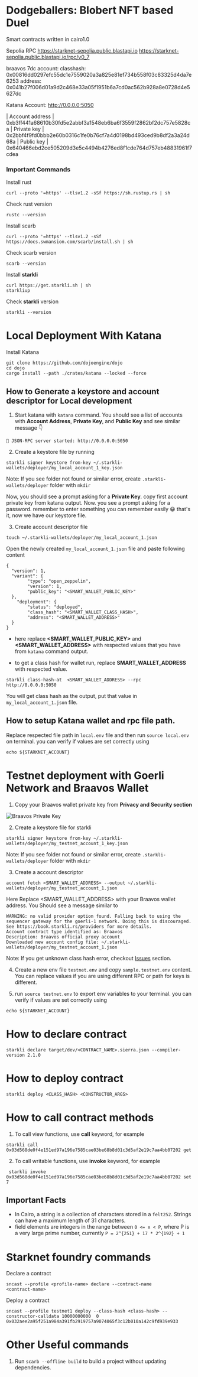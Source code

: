 
# Dodgeballers: **Blobert NFT based Duel**



Smart contracts written in cairo1.0




Sepolia RPC
https://starknet-sepolia.public.blastapi.io
https://starknet-sepolia.public.blastapi.io/rpc/v0_7


braavos 7dc account: 
classhash: 0x00816dd0297efc55dc1e7559020a3a825e81ef734b558f03c83325d4da7e6253
address: 0x041b27f006d01a9d2c468e33a05f1951b6a7cd0ac562b928a8e0728d4e5627dc




Katana Account:
http://0.0.0.0:5050

| Account address |  0xb3ff441a68610b30fd5e2abbf3a1548eb6ba6f3559f2862bf2dc757e5828ca
| Private key     |  0x2bbf4f9fd0bbb2e60b0316c1fe0b76cf7a4d0198bd493ced9b8df2a3a24d68a
| Public key      |  0x640466ebd2ce505209d3e5c4494b4276ed8f1cde764d757eb48831961f7cdea






### Important Commands

Install rust
```
curl --proto '=https' --tlsv1.2 -sSf https://sh.rustup.rs | sh
```

Check rust version
```
rustc --version
```

Install scarb
```
curl --proto '=https' --tlsv1.2 -sSf https://docs.swmansion.com/scarb/install.sh | sh
```

Check scarb version
```
scarb --version
```
Install **starkli**
```
curl https://get.starkli.sh | sh
starkliup
```

Check **starkli** version
```
starkli --version
```
# Local Deployment With Katana

Install Katana 
```
git clone https://github.com/dojoengine/dojo
cd dojo
cargo install --path ./crates/katana --locked --force
```


## How to Generate a keystore and account descriptor for Local development

1. Start katana with `katana` command. You should see a list of accounts with **Account Address**, **Private Key**, and **Public Key**
and see similar message 👇
```
🚀 JSON-RPC server started: http://0.0.0.0:5050
```

2. Create a keystore file by running
```
starkli signer keystore from-key ~/.starkli-wallets/deployer/my_local_account_1_key.json
```
Note: If you see folder not found or similar error, create `.starkli-wallets/deployer` folder with `mkdir`

Now, you should see a prompt asking for a **Private Key**. copy first account private key from katana output.
Now. you see a prompt asking for a password. remember to enter something you can remember easily 😀
that's it, now we have our keystore file.

3. Create account descriptor file

```
touch ~/.starkli-wallets/deployer/my_local_account_1.json
```
Open the newly created `my_local_account_1.json` file and paste following content
```
{
  "version": 1,
  "variant": {
        "type": "open_zeppelin",
        "version": 1,
        "public_key": "<SMART_WALLET_PUBLIC_KEY>"
  },
    "deployment": {
        "status": "deployed",
        "class_hash": "<SMART_WALLET_CLASS_HASH>",
        "address": "<SMART_WALLET_ADDRESS>"
  }
}
```


- here replace **<SMART_WALLET_PUBLIC_KEY>** and **<SMART_WALLET_ADDRESS>** with respected values that you have from `katana` command output.

- to get a class hash for wallet run, replace **SMART_WALLET_ADDRESS** with respected value.
```
starkli class-hash-at  <SMART_WALLET_ADDRESS> --rpc http://0.0.0.0:5050
```
You will get class hash as the output, put that value in `my_local_account_1.json` file.




## How to setup Katana wallet and rpc file path.

Replace respected file path in `local.env` file and then run `source local.env` on terminal. you can verify if values are set correctly using
```
echo ${STARKNET_ACCOUNT}
```

# Testnet deployment with Goerli Network and Braavos Wallet

1. Copy your Braavos wallet private key from **Privacy and Security section** 

![Braavos Private Key](/assets/braavos_private_key.png)

  
2. Create a keystore file for starkli
```
starkli signer keystore from-key ~/.starkli-wallets/deployer/my_testnet_account_1_key.json
```
Note: If you see folder not found or similar error, create `.starkli-wallets/deployer` folder with `mkdir`

3. Create a account descriptor
```
account fetch <SMART_WALLET_ADDRESS> --output ~/.starkli-wallets/deployer/my_testnet_account_1.json
```
Here Replace <SMART_WALLET_ADDRESS> with your Braavos wallet address.
You Should see a message similar to 
```
WARNING: no valid provider option found. Falling back to using the sequencer gateway for the goerli-1 network. Doing this is discouraged. See https://book.starkli.rs/providers for more details.
Account contract type identified as: Braavos
Description: Braavos official proxy account
Downloaded new account config file: ~/.starkli-wallets/deployer/my_testnet_account_1.json
```
Note: If you get unknown class hash error, checkout [Issues](#Known-Issues) section.

4. Create a new env file `testnet.env` and copy `sample.testnet.env` content. You can replace values if you are using different RPC or path for keys is different.

5. run `source testnet.env` to export env variables to your terminal. you can verify if values are set correctly using
```
echo ${STARKNET_ACCOUNT}
``` 

# How to declare contract
```
starkli declare target/dev/<CONTRACT_NAME>.sierra.json --compiler-version 2.1.0
```

# How to deploy contract
```
starkli deploy <CLASS_HASH> <CONSTRUCTOR_ARGS>
```





# How to call contract methods

1. To call view functions, use **call** keyword, for example

```
starkli call 0x03d568de0f4e151ed97a196e7585cae03be68b8d01c3d5af2e19c7aa4bb07202 get
```

2. To call writable functions, use **invoke** keyword, for example

```
 starkli invoke 0x03d568de0f4e151ed97a196e7585cae03be68b8d01c3d5af2e19c7aa4bb07202 set 7
```

## Important Facts

- In Cairo, a string is a collection of characters stored in a `felt252`. Strings can have a maximum length of 31 characters.
- field elements are integers in the range between `0 <= x < P`, where P is a very large prime number, currently `P = 2^{251} + 17 * 2^{192} + 1`



# Starknet foundry commands

Declare a contract

```
sncast --profile <profile-name> declare --contract-name 
<contract-name>
```

Deploy a contract

```
sncast --profile testnet1 deploy --class-hash <class-hash> --constructor-calldata 10000000000  0 0x032aee2a95f251a984a391fb2919757a9074065f3c12b010a142c9fd939e933
```


# Other Useful commands

1. Run `scarb --offline build` to build a project without updating dependencies.
